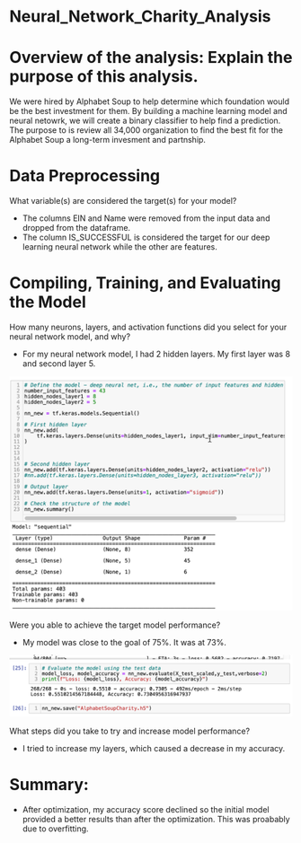 # Neural_Network_Charity_Analysis
# Overview of the analysis: Explain the purpose of this analysis.
We were hired by Alphabet Soup to help determine which foundation would be the best investment for them.  By building a machine learning model and neural netowrk, we will create a binary classifier to help find a prediction.  The purpose to is review all 34,000 organization to find the best fit for the Alphabet Soup a long-term invesment and partnship. 

# Data Preprocessing
What variable(s) are considered the target(s) for your model?
* The columns EIN and Name were removed from the input data and dropped from the dataframe. 
* The column IS_SUCCESSFUL is considered the target for our deep learning neural network while the other are features.  

# Compiling, Training, and Evaluating the Model
How many neurons, layers, and activation functions did you select for your neural network model, and why?
* For my neural network model, I had 2 hidden layers.  My first layer was 8 and second layer 5. 

![image](https://github.com/icheung487/Neural_Network_Charity_Analysis/blob/main/Images/Model.png)

Were you able to achieve the target model performance?
* My model was close to the goal of 75%.  It was at 73%. 

![image](https://github.com/icheung487/Neural_Network_Charity_Analysis/blob/main/Images/Model_results.png)

What steps did you take to try and increase model performance?
* I tried to increase my layers, which caused a decrease in my accuracy. 

# Summary: 
* After optimization, my accuracy score declined so the initial model provided a better results than after the optimization. This was proabably due to overfitting.  
